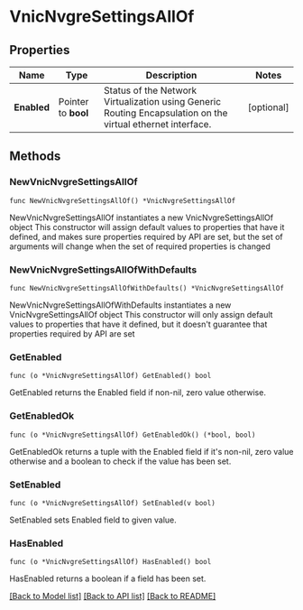 # VnicNvgreSettingsAllOf

## Properties

Name | Type | Description | Notes
------------ | ------------- | ------------- | -------------
**Enabled** | Pointer to **bool** | Status of the Network Virtualization using Generic Routing Encapsulation on the virtual ethernet interface. | [optional] 

## Methods

### NewVnicNvgreSettingsAllOf

`func NewVnicNvgreSettingsAllOf() *VnicNvgreSettingsAllOf`

NewVnicNvgreSettingsAllOf instantiates a new VnicNvgreSettingsAllOf object
This constructor will assign default values to properties that have it defined,
and makes sure properties required by API are set, but the set of arguments
will change when the set of required properties is changed

### NewVnicNvgreSettingsAllOfWithDefaults

`func NewVnicNvgreSettingsAllOfWithDefaults() *VnicNvgreSettingsAllOf`

NewVnicNvgreSettingsAllOfWithDefaults instantiates a new VnicNvgreSettingsAllOf object
This constructor will only assign default values to properties that have it defined,
but it doesn't guarantee that properties required by API are set

### GetEnabled

`func (o *VnicNvgreSettingsAllOf) GetEnabled() bool`

GetEnabled returns the Enabled field if non-nil, zero value otherwise.

### GetEnabledOk

`func (o *VnicNvgreSettingsAllOf) GetEnabledOk() (*bool, bool)`

GetEnabledOk returns a tuple with the Enabled field if it's non-nil, zero value otherwise
and a boolean to check if the value has been set.

### SetEnabled

`func (o *VnicNvgreSettingsAllOf) SetEnabled(v bool)`

SetEnabled sets Enabled field to given value.

### HasEnabled

`func (o *VnicNvgreSettingsAllOf) HasEnabled() bool`

HasEnabled returns a boolean if a field has been set.


[[Back to Model list]](../README.md#documentation-for-models) [[Back to API list]](../README.md#documentation-for-api-endpoints) [[Back to README]](../README.md)


